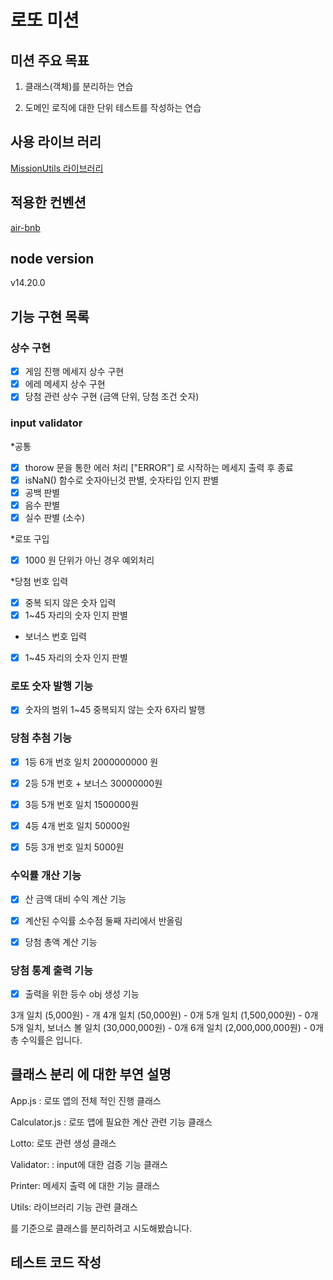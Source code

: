 # 로또 미션

## 미션 주요 목표

1. 클래스(객체)를 분리하는 연습

2. 도메인 로직에 대한 단위 테스트를 작성하는 연습

## 사용 라이브 러리

[MissionUtils 라이브러리](https://github.com/woowacourse-projects/javascript-mission-utils#mission-utils)

## 적용한 컨벤션

[air-bnb](https://github.com/airbnb/javascript)

## node version

v14.20.0

## 기능 구현 목록

### 상수 구현

- [x] 게임 진행 메세지 상수 구현
- [x] 에레 메세지 상수 구현
- [x] 당첨 관련 상수 구현 (금액 단위, 당첨 조건 숫자)

### input validator

\*공통

- [x] thorow 문을 통한 에러 처리 ["ERROR"] 로 시작하는 메세지 출력 후 종료
- [x] isNaN() 함수로 숫자아닌것 판별, 숫자타입 인지 판별
- [x] 공백 판별
- [x] 음수 판별
- [x] 실수 판별 (소수)

\*로또 구입

- [x] 1000 원 단위가 아닌 경우 예외처리

\*당첨 번호 입력

- [x] 중복 되지 않은 숫자 입력
- [x] 1~45 자리의 숫자 인지 판별

* 보너스 번호 입력

- [x] 1~45 자리의 숫자 인지 판별

### 로또 숫자 발행 기능

- [x] 숫자의 범위 1~45 중복되지 않는 숫자 6자리 발행

### 당첨 추첨 기능

- [x] 1등 6개 번호 일치 2000000000 원

- [x] 2등 5개 번호 + 보너스 30000000원

- [x] 3등 5개 번호 일치 1500000원

- [x] 4등 4개 번호 일치 50000원

- [x] 5등 3개 번호 일치 5000원

### 수익률 개산 기능

- [x] 산 금액 대비 수익 계산 기능

- [x] 계산된 수익률 소수점 둘째 자리에서 반올림

- [x] 당첨 총액 계산 기능

### 당첨 통계 출력 기능

- [x] 출력을 위한 등수 obj 생성 기능

3개 일치 (5,000원) - 개
4개 일치 (50,000원) - 0개
5개 일치 (1,500,000원) - 0개
5개 일치, 보너스 볼 일치 (30,000,000원) - 0개
6개 일치 (2,000,000,000원) - 0개
총 수익률은 입니다.

## 클래스 분리 에 대한 부연 설명

App.js : 로또 앱의 전체 적인 진행 클래스

Calculator.js : 로또 앱에 필요한 계산 관련 기능 클래스

Lotto: 로또 관련 생성 클래스

Validator: : input에 대한 검증 기능 클래스

Printer: 메세지 출력 에 대한 기능 클래스

Utils: 라이브러리 기능 관련 클래스

를 기준으로 클래스를 분리하려고 시도해봤습니다.

## 테스트 코드 작성
